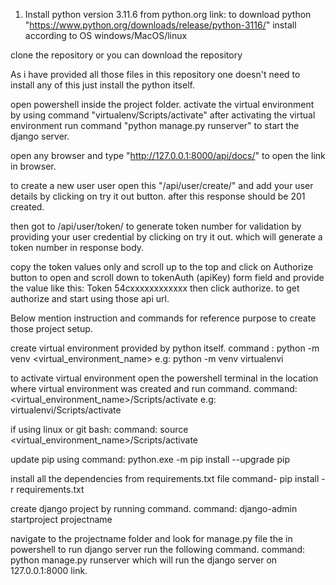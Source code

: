 1. Install python version 3.11.6 from python.org
  link: to download python "https://www.python.org/downloads/release/python-3116/"
  install according to OS windows/MacOS/linux

clone the repository or you can download the repository

  As i have provided all those files in this repository one doesn't need to install any of this just install the python itself.

 open powershell inside the project folder.
 activate the virtual environment by using command "virtualenv/Scripts/activate"
 after activating the virtual environment run command "python manage.py runserver" to start the django server.

 open any browser and type "http://127.0.0.1:8000/api/docs/" to open the link in browser.

 to create a new user user open this "/api/user/create/" and add your user details by clicking on try it out button.
 after this response should be 201 created.

then got to /api/user/token/ to generate token number for validation by providing your user credential by clicking on try it out. which will generate a token number in response body.

copy the token values only and scroll up to the top and click on Authorize button to open and scroll down to tokenAuth (apiKey) form field and provide the value like this:
Token 54cxxxxxxxxxxxx
then click authorize. to get authorize and start using those api url.

  Below mention instruction and commands for reference purpose to create those project setup.

create virtual environment provided by python itself.
command : python -m venv <virtual_environment_name>
e.g: python -m venv virtualenvi

to activate virtual environment open the powershell terminal in the location where virtual environment was created and run command.
command: <virtual_environment_name>/Scripts/activate
e.g: virtualenvi/Scripts/activate

if using linux or git bash:
command: source <virtual_environment_name>/Scripts/activate

update pip using command:
 python.exe -m pip install --upgrade pip

install all the dependencies from requirements.txt file
command- pip install -r requirements.txt

create django project by running command.
command: django-admin startproject projectname

navigate to the projectname folder and look for manage.py file
the in powershell to run django server run the following command.
command: python manage.py runserver
which will run the django server on 127.0.0.1:8000 link.

